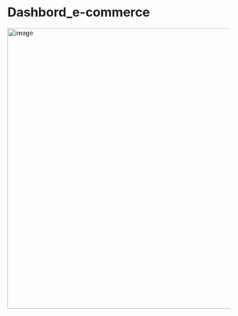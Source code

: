 # Dashbord_e-commerce

<img width="1122" height="634" alt="image" src="https://github.com/user-attachments/assets/fc825481-022a-498d-9211-018960cc1cab" />
